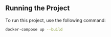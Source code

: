 ## Running the Project

To run this project, use the following command:

```bash
docker-compose up --build

